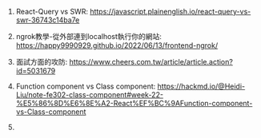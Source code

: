 1. React-Query vs SWR: https://javascript.plainenglish.io/react-query-vs-swr-36743c14ba7e

2. ngrok教學-從外部連到localhost執行你的網站: https://happy9990929.github.io/2022/06/13/frontend-ngrok/

3. 面試方面的攻防: https://www.cheers.com.tw/article/article.action?id=5031679

4. Function component vs Class component: https://hackmd.io/@Heidi-Liu/note-fe302-class-component#week-22-%E5%86%8D%E6%8E%A2-React%EF%BC%9AFunction-component-vs-Class-component

5. 